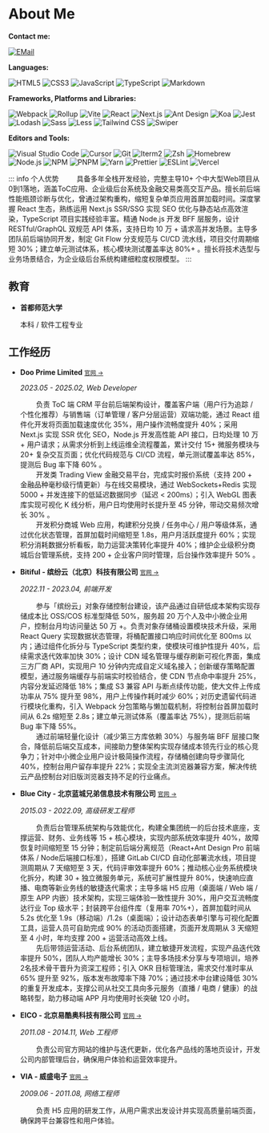 # About Me

**Contact me:**

<div :class="$style.container">
  <a href="mailto:mark.lauq@gmail.com">
    <img alt="EMail" src="https://img.shields.io/badge/EMail-mark.lauq@gmail.com-EA4335?logo=Gmail" />
  </a>
</div>

**Languages:**

<div :class="$style.container">
  <img alt="HTML5" src="https://img.shields.io/badge/HTML5-E34F26?logo=HTML5&logoColor=fff" />
  <img alt="CSS3" src="https://img.shields.io/badge/CSS3-1572B6?logo=CSS3&logoColor=fff" />
  <img alt="JavaScript" src="https://img.shields.io/badge/JavaScript-F7DF1E?logo=JavaScript&logoColor=333" />
  <img alt="TypeScript" src="https://img.shields.io/badge/TypeScript-3178C6?logo=TypeScript&logoColor=fff" />
  <img alt="Markdown" src="https://img.shields.io/badge/MarkDown-000000?logo=Markdown&logoColor=fff" />
</div>

**Frameworks, Platforms and Libraries:**

<div :class="$style.container">
  <img alt="Webpack" src="https://img.shields.io/badge/Webpack-8DD6F9?logo=Webpack&logoColor=333" />
  <img alt="Rollup" src="https://img.shields.io/badge/Rollup-EC4A3F?logo=Rollup.js&logoColor=fff" />
  <img alt="Vite" src="https://img.shields.io/badge/Vite-646CFF?logo=Vite&logoColor=fff" />
  <img alt="React" src="https://img.shields.io/badge/React-61DAFB?logo=React&logoColor=333" />
  <img alt="Next.js" src="https://img.shields.io/badge/Next.js-000000?logo=Next.js&logoColor=fff" />
  <img alt="Ant Design" src="https://img.shields.io/badge/Ant_Design-1677FF?logo=AntDesign&logoColor=fff" />
  <img alt="Koa" src="https://img.shields.io/badge/Koa-000000?logo=Koa&logoColor=fff" />
  <img alt="Jest" src="https://img.shields.io/badge/Jest-C21325?logo=Jest&logoColor=fff" />
  <img alt="Lodash" src="https://img.shields.io/badge/Lodash-3498db?logo=Lodash&logoColor=fff" />
  <img alt="Sass" src="https://img.shields.io/badge/Sass-CC6699?logo=Sass&logoColor=fff" />
  <img alt="Less" src="https://img.shields.io/badge/Less-1D365D?logo=Less&logoColor=fff" />
  <img alt="Tailwind CSS" src="https://img.shields.io/badge/Tailwind_CSS-06B6D4?logo=TailwindCSS&logoColor=fff" />
  <img alt="Swiper" src="https://img.shields.io/badge/Swiper-6332F6?logo=Swiper&logoColor=fff" />
</div>

**Editors and Tools:**

<div :class="$style.container">
  <img alt="Visual Studio Code" src="https://img.shields.io/badge/Visual_Studio_Code-007ACC?logo=VisualStudioCode&logoColor=fff" />
  <img alt="Cursor" src="https://img.shields.io/badge/Cursor-000000?logo=Cursor&logoColor=fff" />
  <img alt="Git" src="https://img.shields.io/badge/Git-F05032?logo=Git&logoColor=fff" />
  <img alt="Iterm2" src="https://img.shields.io/badge/Iterm2-000000?logo=Iterm2&logoColor=fff" />
  <img alt="Zsh" src="https://img.shields.io/badge/Zsh-F15A24?logo=Zsh&logoColor=fff" />
  <img alt="Homebrew" src="https://img.shields.io/badge/Homebrew-FBB040?logo=Homebrew&logoColor=fff" />
  <img alt="Node.js" src="https://img.shields.io/badge/Node.js-339933?logo=Node.js&logoColor=fff" />
  <img alt="NPM" src="https://img.shields.io/badge/NPM-CB3837?logo=NPM&logoColor=fff" />
  <img alt="PNPM" src="https://img.shields.io/badge/PNPM-4A4A4A?logo=PNPM&logoColor=fff" />
  <img alt="Yarn" src="https://img.shields.io/badge/Yarn-2C8EBB?logo=Yarn&logoColor=fff" />
  <img alt="Prettier" src="https://img.shields.io/badge/Prettier-F7B93E?logo=Prettier&logoColor=fff" />
  <img alt="ESLint" src="https://img.shields.io/badge/ESLint-4B32C3?logo=ESLint&logoColor=fff" />
  <img alt="Vercel" src="https://img.shields.io/badge/Vercel-000000?logo=Vercel&logoColor=fff" />
</div>

::: info 个人优势
&nbsp;&nbsp;&nbsp;&nbsp;&nbsp;&nbsp;&nbsp;&nbsp;具备多年全栈开发经验，完整主导10+ 个中大型Web项目从0到1落地，涵盖ToC应用、企业级后台系统及金融交易类高交互产品。擅长前后端性能瓶颈诊断与优化，曾通过架构重构，缩短复杂单页应用首屏加载时间。深度掌握 React 生态，熟练运用 Next.js SSR/SSG 实现 SEO 优化与静态站点高效渲染，TypeScript 项目实践经验丰富。精通 Node.js 开发 BFF 层服务，设计 RESTful/GraphQL 双规范 API 体系，支持日均 10 万 + 请求高并发场景。主导多团队前后端协同开发，制定 Git Flow 分支规范与 CI/CD 流水线，项目交付周期缩短 30%；建立单元测试体系，核心模块测试覆盖率达 80%+ 。擅长将技术选型与业务场景结合，为企业级后台系统构建细粒度权限模型。
:::

## 教育

- **首都师范大学**

  本科 / 软件工程专业

## 工作经历

- **Doo Prime Limited** <small>[官网 &#8594;](https://www.dooprime.com)</small>

  _2023.05 - 2025.02, Web Developer_

  &nbsp;&nbsp;&nbsp;&nbsp;&nbsp;&nbsp;&nbsp;&nbsp;负责 ToC 端 CRM 平台前后端架构设计，覆盖客户端（用户行为追踪 / 个性化推荐）与销售端（订单管理 / 客户分层运营）双端功能，通过 React 组件化开发将页面加载速度优化 35%，用户操作流畅度提升 40%；采用 Next.js 实现 SSR 优化 SEO，Node.js 开发高性能 API 接口，日均处理 10 万 + 用户请求；从需求分析到上线运维全流程覆盖，累计交付 15+ 微服务模块与 20+ 复杂交互页面；优化代码规范与 CI/CD 流程，单元测试覆盖率达 85%，提测后 Bug 率下降 60% 。
  <br />
  &nbsp;&nbsp;&nbsp;&nbsp;&nbsp;&nbsp;&nbsp;&nbsp;开发类 Trading View 金融交易平台，完成实时报价系统（支持 200 + 金融品种毫秒级行情更新）与在线交易模块，通过 WebSockets+Redis 实现 5000 + 并发连接下的低延迟数据同步（延迟 < 200ms）；引入 WebGL 图表库实现可视化 K 线分析，用户日均使用时长提升至 45 分钟，带动交易频次增长 30% 。
  <br />
  &nbsp;&nbsp;&nbsp;&nbsp;&nbsp;&nbsp;&nbsp;&nbsp;开发积分商城 Web 应用，构建积分兑换 / 任务中心 / 用户等级体系，通过优化状态管理，首屏加载时间缩短至 1.8s，用户月活跃度提升 60%；实现积分消耗数据分析看板，助力运营决策转化率提升 40%；维护企业级积分商城后台管理系统，支持 200 + 企业客户同时管理，后台操作效率提升 50% 。

- **Bitiful - 缤纷云（北京）科技有限公司** <small>[官网 &#8594;](https://www.bitiful.com)</small>

  _2022.11 - 2023.04, 前端开发_

  &nbsp;&nbsp;&nbsp;&nbsp;&nbsp;&nbsp;&nbsp;&nbsp;参与「缤纷云」对象存储控制台建设，该产品通过自研低成本架构实现存储成本比 OSS/COS 标准型降低 50%，服务超 20 万个人及中小微企业用户，控制台月均访问量达 50 万 +。负责对象存储桶设置模块技术升级，采用 React Query 实现数据状态管理，将桶配置接口响应时间优化至 800ms 以内；通过组件化拆分与 TypeScript 类型约束，使模块可维护性提升 40%，后续需求迭代效率加快 30%；设计 CDN 域名管理与缓存刷新可视化界面，集成三方厂商 API，实现用户 10 分钟内完成自定义域名接入；创新缓存策略配置模型，通过服务端缓存与前端实时校验结合，使 CDN 节点命中率提升 25%，内容分发延迟降低 18%；集成 S3 兼容 API 与断点续传功能，使大文件上传成功率从 75% 提升至 98%，用户上传操作耗时减少 60%；对历史遗留代码进行模块化重构，引入 Webpack 分包策略与懒加载机制，将控制台首屏加载时间从 6.2s 缩短至 2.8s；建立单元测试体系（覆盖率达 75%），提测后前端 Bug 率下降 55%。
  <br />
  &nbsp;&nbsp;&nbsp;&nbsp;&nbsp;&nbsp;&nbsp;&nbsp;通过前端轻量化设计（减少第三方库依赖 30%）与服务端 BFF 层接口聚合，降低前后端交互成本，间接助力整体架构实现存储成本领先行业的核心竞争力；针对中小微企业用户设计极简操作流程，存储桶创建向导步骤简化 40%，控制台用户留存率提升 22%；实现全主流浏览器兼容方案，解决传统云产品控制台对旧版浏览器支持不足的行业痛点。

- **Blue City - 北京蓝城兄弟信息技术有限公司** <small>[官网 &#8594;](https://www.bluecity.com)</small>

  _2015.03 - 2022.09, 高级研发工程师_

  &nbsp;&nbsp;&nbsp;&nbsp;&nbsp;&nbsp;&nbsp;&nbsp;负责后台管理系统架构与效能优化，构建全集团统一的后台技术底座，支撑运营、财务、业务线等 15 + 核心模块，实现内部系统效率提升 40%，故障恢复时间缩短至 15 分钟；制定前后端分离规范（React+Ant Design Pro 前端体系 / Node后端接口标准），搭建 GitLab CI/CD 自动化部署流水线，项目提测周期从 7 天缩短至 3 天，代码评审效率提升 60%；推动核心业务系统模块化拆分，构建 30 + 独立微服务单元，系统可扩展性提升 80%，快速响应直播、电商等新业务线的敏捷迭代需求；主导多端 H5 应用（桌面端 / Web 端 / 原生 APP 内嵌）技术架构，实现三端体验一致性提升 30%，用户交互流畅度达行业 Top 级水平；封装跨平台组件库（复用率 70%+），首屏加载时间从 5.2s 优化至 1.9s（移动端）/1.2s（桌面端）；设计动态表单引擎与可视化配置工具，运营人员可自助完成 90% 的活动页面搭建，页面开发周期从 3 天缩短至 4 小时，年均支撑 200 + 运营活动高效上线。
  <br />
  &nbsp;&nbsp;&nbsp;&nbsp;&nbsp;&nbsp;&nbsp;&nbsp;先后带领运营活动、后台系统团队，建立敏捷开发流程，实现产品迭代效率提升 50%，团队人均产能增长 30%；主导多场技术分享与专项培训，培养2名技术骨干晋升为资深工程师；引入 OKR 目标管理法，需求交付准时率从 65% 提升至 92%，版本发布故障率下降 70%；通过技术中台建设降低 30% 的重复开发成本，支撑公司从社交工具向多元服务（直播 / 电商 / 健康）的战略转型，助力移动端 APP 月均使用时长突破 120 小时。

- **EICO - 北京易酷奥科技有限公司** <small>[官网 &#8594;](https://eicoinc.com)</small>

  _2011.08 - 2014.11, Web 工程师_

  &nbsp;&nbsp;&nbsp;&nbsp;&nbsp;&nbsp;&nbsp;&nbsp;负责公司官方网站的维护与迭代更新，优化各产品线的落地页设计，开发公司内部管理后台，确保用户体验和运营效率提升。

- **VIA - 威盛电子** <small>[官网 &#8594;](https://www.viatech.com.cn)</small>

  _2009.06 - 2011.08, 网络工程师_

  &nbsp;&nbsp;&nbsp;&nbsp;&nbsp;&nbsp;&nbsp;&nbsp;负责 H5 应用的研发工作，从用户需求出发设计并实现高质量前端页面，确保跨平台兼容性和用户体验。

<style module>
  .container {
    display: flex;
    flex-wrap: wrap;

    > img {
      margin-bottom: 4px;
      margin-right: 4px;
    }
  }
</style>
